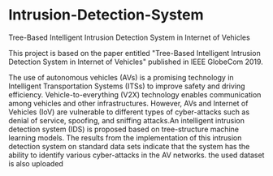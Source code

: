 # Intrusion-Detection-System
Tree-Based Intelligent Intrusion Detection System in Internet of Vehicles



This project is based on the paper entitled "Tree-Based Intelligent Intrusion Detection System in Internet of Vehicles" published in IEEE GlobeCom 2019.

The use of autonomous vehicles (AVs) is a promising technology in Intelligent Transportation Systems (ITSs) to improve safety and driving efficiency. Vehicle-to-everything (V2X) technology enables communication among vehicles and other infrastructures. However, AVs and Internet of Vehicles (IoV) are vulnerable to different types of cyber-attacks such as denial of service, spoofing, and sniffing attacks.An intelligent intrusion detection system (IDS) is proposed based on tree-structure machine learning models. The results from the implementation of this  intrusion detection system on standard data sets indicate that the system has the ability to identify various cyber-attacks in the AV networks. the used dataset is also uploaded
